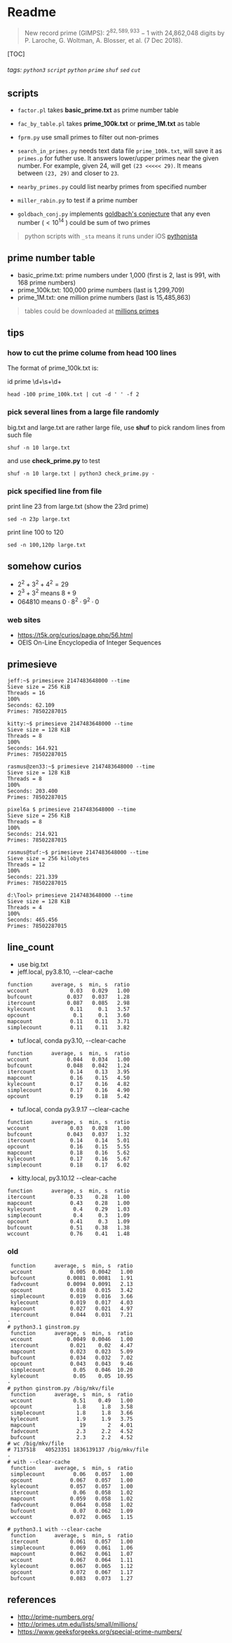 # Readme

> New record prime (GIMPS): $2^{82,589,933}-1$ with 24,862,048 digits by P. Laroche, G. Woltman, A. Blosser, et al. (7 Dec 2018).

[TOC]

###### tags: ```python3``` ```script``` ```python``` ```prime``` ```shuf``` ```sed``` ```cut```

## scripts

- ```factor.pl``` takes **basic_prime.txt** as prime number table
- ```fac_by_table.pl``` takes **prime_100k.txt** or **prime_1M.txt** as table
- ```fprm.py``` use small primes to filter out non-primes

- ```search_in_primes.py```
  needs text data file ```prime_100k.txt```, will save it as ```primes.p``` for futher use. It answers lower/upper primes near the given number. For example, given 24, will get ```(23 <<<<< 29)```. It means between ```(23, 29)``` and closer to ```23```.

- ```nearby_primes.py``` could list nearby primes from specified number
- ```miller_rabin.py``` to test if a prime number

- ```goldbach_conj.py``` implements [goldbach's conjecture](https://en.wikipedia.org/wiki/Goldbach%27s_conjecture) that any even number ($< 10^{14}$ ) could be sum of two primes

> python scripts with ```_sta``` means it runs under iOS [pythonista](http://omz-software.com/pythonista/)

## prime number table

* basic_prime.txt: prime numbers under 1,000 (first is 2, last is 991, with 168 prime numbers)
* prime_100k.txt: 100,000 prime numbers (last is 1,299,709)
* prime_1M.txt: one million prime numbers (last is 15,485,863)

> tables could be downloaded at
[millions primes](http://primes.utm.edu/lists/small/millions/)

## tips

### how to cut the prime colume from head 100 lines

The format of prime_100k.txt is:

id  prime
\d+\s+\d+

```
head -100 prime_100k.txt | cut -d ' ' -f 2
```

### pick several lines from a large file randomly

big.txt and large.txt are rather large file, use **shuf** to pick random lines
from such file

```
shuf -n 10 large.txt
```
and use **check_prime.py** to test
```
shuf -n 10 large.txt | python3 check_prime.py -
```

### pick specified line from file

print line 23 from large.txt (show the 23rd prime)

```
sed -n 23p large.txt
```

print line 100 to 120
```
sed -n 100,120p large.txt
```

## somehow curios

* $2^2+3^2+4^2=29$
* $2^3+3^2$ means $8+9$
* $064810$ means $0 \cdot 8^2 \cdot 9^2 \cdot 0$

### web sites
  - https://t5k.org/curios/page.php/56.html
  - OEIS On-Line Encyclopedia of Integer Sequences

## primesieve

```
jeff:~$ primesieve 2147483648000 --time
Sieve size = 256 KiB
Threads = 16
100%
Seconds: 62.109
Primes: 78502287015

kitty:~$ primesieve 2147483648000 --time
Sieve size = 128 KiB
Threads = 8
100%
Seconds: 164.921
Primes: 78502287015

rasmus@zen33:~$ primesieve 2147483648000 --time
Sieve size = 128 KiB
Threads = 8
100%
Seconds: 203.400
Primes: 78502287015

pixel6a $ primesieve 2147483648000 --time
Sieve size = 256 KiB
Threads = 8
100%
Seconds: 214.921
Primes: 78502287015

rasmus@tuf:~$ primesieve 2147483648000 --time
Sieve size = 256 kilobytes
Threads = 12
100%
Seconds: 221.339
Primes: 78502287015

d:\Tool> primesieve 2147483648000 --time
Sieve size = 128 KiB
Threads = 4
100%
Seconds: 465.456
Primes: 78502287015
```

## line_count

- use big.txt
- jeff.local, py3.8.10, --clear-cache
```
function      average, s  min, s  ratio
wccount             0.03   0.029   1.00
bufcount           0.037   0.037   1.28
itercount          0.087   0.085   2.98
kylecount           0.11     0.1   3.57
opcount              0.1     0.1   3.60
mapcount            0.11    0.11   3.71
simplecount         0.11    0.11   3.82
```
- tuf.local, conda py3.10, --clear-cache
```
function      average, s  min, s  ratio
wccount            0.044   0.034   1.00
bufcount           0.048   0.042   1.24
itercount           0.14    0.13   3.95
mapcount            0.16    0.15   4.50
kylecount           0.17    0.16   4.82
simplecount         0.17    0.16   4.90
opcount             0.19    0.18   5.42
```
- tuf.local, conda py3.9.17 --clear-cache
```
function      average, s  min, s  ratio
wccount             0.03   0.028   1.00
bufcount           0.043   0.037   1.32
itercount           0.14    0.14   5.01
opcount             0.16    0.15   5.55
mapcount            0.18    0.16   5.62
kylecount           0.17    0.16   5.67
simplecount         0.18    0.17   6.02
```
- kitty.local, py3.10.12 --clear-cache
```
function      average, s  min, s  ratio
itercount           0.33    0.28   1.00
mapcount            0.43    0.28   1.00
kylecount            0.4    0.29   1.03
simplecount          0.4     0.3   1.09
opcount             0.41     0.3   1.09
bufcount            0.51    0.38   1.38
wccount             0.76    0.41   1.48
```

### old

```
 function      average, s  min, s  ratio
 wccount            0.005  0.0042   1.00
 bufcount          0.0081  0.0081   1.91
 fadvcount         0.0094  0.0091   2.13
 opcount            0.018   0.015   3.42
 simplecount        0.019   0.016   3.66
 kylecount          0.019   0.017   4.03
 mapcount           0.027   0.021   4.97
 itercount          0.044   0.031   7.21
-
# python3.1 ginstrom.py
 function      average, s  min, s  ratio
 wccount           0.0049  0.0046   1.00
 itercount          0.021    0.02   4.47
 mapcount           0.023   0.023   5.09
 bufcount           0.034   0.032   7.02
 opcount            0.043   0.043   9.46
 simplecount         0.05   0.046  10.20
 kylecount           0.05    0.05  10.95
-
# python ginstrom.py /big/mkv/file
 function      average, s  min, s  ratio
 wccount             0.51    0.49   1.00
 opcount              1.8     1.8   3.58
 simplecount          1.8     1.8   3.66
 kylecount            1.9     1.9   3.75
 mapcount              19       2   4.01
 fadvcount            2.3     2.2   4.52
 bufcount             2.3     2.2   4.52
# wc /big/mkv/file
# 7137518   40523351 1836139137 /big/mkv/file
-
# with --clear-cache
 function      average, s  min, s  ratio
 simplecount         0.06   0.057   1.00
 opcount            0.067   0.057   1.00
 kylecount          0.057   0.057   1.00
 itercount           0.06   0.058   1.02
 mapcount           0.059   0.058   1.02
 fadvcount          0.064   0.058   1.02
 bufcount            0.07   0.062   1.09
 wccount            0.072   0.065   1.15

# python3.1 with --clear-cache
 function      average, s  min, s  ratio
 itercount          0.061   0.057   1.00
 simplecount        0.069   0.061   1.06
 mapcount           0.062   0.061   1.07
 wccount            0.067   0.064   1.11
 kylecount          0.067   0.065   1.12
 opcount            0.072   0.067   1.17
 bufcount           0.083   0.073   1.27

```

## references

* http://prime-numbers.org/
* http://primes.utm.edu/lists/small/millions/
* https://www.geeksforgeeks.org/special-prime-numbers/
